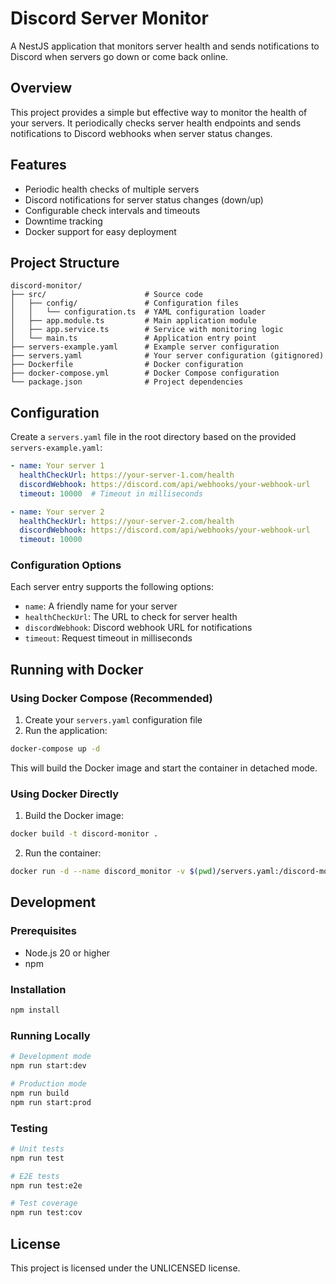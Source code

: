 # Discord Server Monitor

A NestJS application that monitors server health and sends notifications to Discord when servers go down or come back online.

## Overview

This project provides a simple but effective way to monitor the health of your servers. It periodically checks server health endpoints and sends notifications to Discord webhooks when server status changes.

## Features

- Periodic health checks of multiple servers
- Discord notifications for server status changes (down/up)
- Configurable check intervals and timeouts
- Downtime tracking
- Docker support for easy deployment

## Project Structure

```
discord-monitor/
├── src/                      # Source code
│   ├── config/               # Configuration files
│   │   └── configuration.ts  # YAML configuration loader
│   ├── app.module.ts         # Main application module
│   ├── app.service.ts        # Service with monitoring logic
│   └── main.ts               # Application entry point
├── servers-example.yaml      # Example server configuration
├── servers.yaml              # Your server configuration (gitignored)
├── Dockerfile                # Docker configuration
├── docker-compose.yml        # Docker Compose configuration
└── package.json              # Project dependencies
```

## Configuration

Create a `servers.yaml` file in the root directory based on the provided `servers-example.yaml`:

```yaml
- name: Your server 1
  healthCheckUrl: https://your-server-1.com/health
  discordWebhook: https://discord.com/api/webhooks/your-webhook-url
  timeout: 10000  # Timeout in milliseconds

- name: Your server 2
  healthCheckUrl: https://your-server-2.com/health
  discordWebhook: https://discord.com/api/webhooks/your-webhook-url
  timeout: 10000
```

### Configuration Options

Each server entry supports the following options:

- `name`: A friendly name for your server
- `healthCheckUrl`: The URL to check for server health
- `discordWebhook`: Discord webhook URL for notifications
- `timeout`: Request timeout in milliseconds

## Running with Docker

### Using Docker Compose (Recommended)

1. Create your `servers.yaml` configuration file
2. Run the application:

```bash
docker-compose up -d
```

This will build the Docker image and start the container in detached mode.

### Using Docker Directly

1. Build the Docker image:

```bash
docker build -t discord-monitor .
```

2. Run the container:

```bash
docker run -d --name discord_monitor -v $(pwd)/servers.yaml:/discord-monitor/servers.yaml discord-monitor
```

## Development

### Prerequisites

- Node.js 20 or higher
- npm

### Installation

```bash
npm install
```

### Running Locally

```bash
# Development mode
npm run start:dev

# Production mode
npm run build
npm run start:prod
```

### Testing

```bash
# Unit tests
npm run test

# E2E tests
npm run test:e2e

# Test coverage
npm run test:cov
```

## License

This project is licensed under the UNLICENSED license.